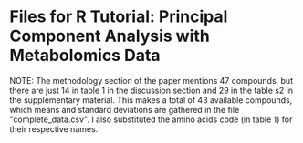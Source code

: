 # Files for R Tutorial: Principal Component Analysis with Metabolomics Data 

NOTE: The methodology section of the paper mentions 47 compounds, but there are just 14 in table 1 in the discussion section and 29 in the table s2 in the supplementary material. This makes a total of 43 available compounds, which  means and standard deviations are gathered in the file "complete_data.csv". I also substituted the amino acids code (in table 1) for their respective names.
